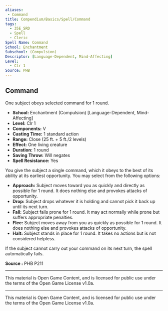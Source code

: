 ```yaml
---
aliases:
 - Command
title: Compendium/Basics/Spell/Command
tags:
  - 35E_SRD
  - Spell
  - Cleric
Spell Name: Command
School: Enchantment
Subschool: (Compulsion)
Descriptor: [Language-Dependent, Mind-Affecting]
Level:
  - Clr 1
Source: PHB
---
```


## Command

One subject obeys selected command for 1 round.

* **School:** Enchantment (Compulsion) [Language-Dependent, Mind-Affecting]  
* **Level:** Clr 1  
* **Components:** V  
* **Casting Time:** 1 standard action  
* **Range:** Close (25 ft. + 5 ft./2 levels)  
* **Effect:** One living creature  
* **Duration:** 1 round  
* **Saving Throw:** Will negates  
* **Spell Resistance:** Yes

You give the subject a single command, which it obeys to the best of its ability at its earliest opportunity. You may select from the following options:

- **Approach:** Subject moves toward you as quickly and directly as possible for 1 round. It does nothing else and provokes attacks of opportunity.
- **Drop:** Subject drops whatever it is holding and cannot pick it back up until its next turn.
- **Fall:** Subject falls prone for 1 round. It may act normally while prone but suffers appropriate penalties.
- **Flee:** Subject moves away from you as quickly as possible for 1 round. It does nothing else and provokes attacks of opportunity.
- **Halt:** Subject stands in place for 1 round. It takes no actions but is not considered helpless.

If the subject cannot carry out your command on its next turn, the spell automatically fails.

**Source :** PHB P211

---

This material is Open Game Content, and is licensed for public use under  
the terms of the Open Game License v1.0a.

---

This material is Open Game Content, and is licensed for public use under the terms of the Open Game License v1.0a.
